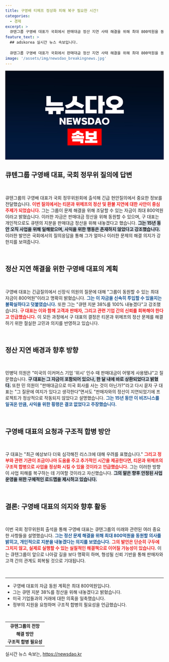 ```yaml
---
title: 구영배 티메프 정상화 피해 복구 필요한 시간!
categories:
  - 경제
excerpt: >
  큐텐그룹 구영배 대표가 국회에서 판매대금 정산 지연 사태 해결을 위해 최대 800억원을 동원하겠다고 선언했습니다. 개인 지분까지 내놓겠다는 그의 단호한 의지! 과연 그는 위기 속에서 어떤 혁신을 이끌어낼까요? 클릭하세요!
feature_text: >
  ## adskorea 실시간 뉴스 속보입니다.

  큐텐그룹 구영배 대표가 국회에서 판매대금 정산 지연 사태 해결을 위해 최대 800억원을 동원하겠다고 선언했습니다. 개인 지분까지 내놓겠다는 그의 단호한 의지! 과연 그는 위기 속에서 어떤 혁신을 이끌어낼까요? 클릭하세요!
image: '/assets/img/newsdao_breakingnews.jpg'
---
```


<p><img src="/assets/img/newsdao_breakingnews.jpg" alt="adskorea 속보" /></p>

<h2 data-ke-size="size26">큐텐그룹 구영배 대표, 국회 정무위 질의에 답변</h2>

<p data-ke-size="size16">&nbsp;</p>

<p>큐텐그룹의 구영배 대표가 국회 정무위원회에 출석해 긴급 현안질의에서 중요한 정보를 전달했습니다. <b><span style="color: #ee2323;">이번 질의에서는 티몬과 위메프의 정산 및 환불 지연에 대한 사안이 중심 주제가 되었습니다.</span></b> 그는 그룹이 문제 해결을 위해 조달할 수 있는 자금이 최대 800억원이라고 밝혔습니다. 이러한 자금은 판매대금 정산을 위해 동원할 수 있으며, 구 대표는 개인적으로도 큐텐의 지분을 판매대금 정산을 위해 내놓겠다고 했습니다. <b><span style="background-color: #21538527;">그는 15년 동안 오직 사업을 위해 일해왔으며, 사익을 위한 행동은 존재하지 않았다고 강조했습니다.</span></b> 이러한 발언은 국회에서의 질의응답을 통해 그가 얼마나 이러한 문제의 해결 의지가 강한지를 보여줍니다.</p>

<p data-ke-size="size16">&nbsp;</p>

<h2 data-ke-size="size26">정산 지연 해결을 위한 구영배 대표의 계획</h2>

<p data-ke-size="size16">&nbsp;</p>

<p>구영배 대표는 긴급질의에서 신장식 의원의 질문에 대해 "그룹이 동원할 수 있는 최대 자금이 800억원"이라고 명확히 밝혔습니다. <b><span style="color: #1a5490;">그는 이 자금을 신속히 투입할 수 있을지는 불확실하다고 덧붙였습니다.</span></b> 또한 그는 "큐텐 지분 38%를 100% 내놓겠다"고 강조했습니다. <b><span style="color: #ee2323;">구 대표는 이와 함께 고객과 판매자, 그리고 관련 기업 간의 신뢰를 회복해야 한다고 언급했습니다.</span></b> 이 모든 과정에서 구 대표의 결정은 티몬과 위메프의 정산 문제를 해결하기 위한 절실한 고민과 의지를 반영하고 있습니다.</p>

<p data-ke-size="size16">&nbsp;</p>

<h2 data-ke-size="size26">정산 지연 배경과 향후 방향</h2>

<p data-ke-size="size16">&nbsp;</p>

<p>민병덕 의원은 "미국의 이커머스 기업 '위시' 인수 때 판매대금이 어떻게 사용됐냐"고 질문했습니다. <b><span style="background-color: #21538527;">구 대표는 그 자금이 포함되어 있으나, 한 달 내에 바로 상환되었다고 밝혔다.</span></b> 또한 민 의원이 "판매대금으로 미국 회사를 사는 것이 아닌가?"라고 다시 묻자 구 대표는 "그 질문에 여지가 있다고 생각한다"면서도 "판매자와의 정산이 지연되었기에 프로젝트가 정상적으로 작동되지 않았다고 설명했습니다. <b><span style="color: #1a5490;">그는 15년 동안 이 비즈니스를 일궈온 만큼, 사익을 위한 횡령은 결코 없었다고 주장했습니다.</span></b></p>

<p data-ke-size="size16">&nbsp;</p>

<h2 data-ke-size="size26">구영배 대표의 요청과 구조적 합병 방안</h2>

<p data-ke-size="size16">&nbsp;</p>

<p>구 대표는 "최근 예상보다 더욱 심각해진 리스크에 대해 우려를 표했습니다." <b><span style="color: #ee2323;">그리고 정부와 관련 기관이 조금이나마 도움을 주고 추가적인 시간을 제공한다면, 티몬과 위메프의 구조적 합병으로 사업을 정상화 시킬 수 있을 것이라고 언급했습니다.</span></b> 그는 이러한 방향이 사업 피해를 복구하는 데 기여할 것이라고 자신했습니다. <b><span style="background-color: #21538527;">그의 말은 향후 안정된 사업 운영을 위한 구체적인 로드맵을 제시하고 있습니다.</span></b></p>

<p data-ke-size="size16">&nbsp;</p>

<h2 data-ke-size="size26">결론: 구영배 대표의 의지와 향후 활동</h2>

<p data-ke-size="size16">&nbsp;</p>

<p>이번 국회 정무위원회 출석을 통해 구영배 대표는 큐텐그룹의 미래와 관련된 여러 중요한 사항들을 설명했습니다. <b><span style="color: #1a5490;">그는 정산 문제 해결을 위해 최대 800억원을 동원할 의사를 밝히고, 개인적으로 지분을 내놓겠다는 의지를 보였습니다.</span></b> <b><span style="color: #ee2323;">그의 발언은 단순히 구두에 그치지 않고, 실제로 실행할 수 있는 실질적인 해결책으로 이어질 가능성이 있습니다.</span></b> 이는 큐텐그룹이 앞으로 나아갈 길을 보다 명확히 하며, 형성될 신뢰 기반을 통해 판매자와 고객 간의 관계도 회복될 것으로 기대됩니다.</p>

<p data-ke-size="size16">&nbsp;</p>

<hr />

<ul>
    <li>구영배 대표의 자금 동원 계획은 최대 800억원입니다.</li>
    <li>그는 큐텐 지분 38%를 정산을 위해 내놓겠다고 밝혔습니다.</li>
    <li>미국 기업들과의 거래에 대한 의혹을 일축했습니다.</li>
    <li>정부의 지원을 요청하며 구조적 합병의 필요성을 언급했습니다.</li>
</ul>

<p data-ke-size="size16">&nbsp;</p>

<table>
    <tr>
        <td style="text-align: center; height: 17px;"><b>큐텐그룹의 전망</b></td>
    </tr>
    <tr>
        <td style="text-align: center; height: 17px;"><b>해결 방안</b></td>
    </tr>
    <tr>
        <td style="text-align: center; height: 17px;"><b>구조적 합병 필요성</b></td>
    </tr>
</table>
실시간 뉴스 속보는, <a href="https://newsdao.kr" rel="dofollow">https://newsdao.kr</a>


